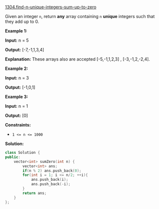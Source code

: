 [1304.find-n-unique-integers-sum-up-to-zero](https://leetcode.com/problems/find-n-unique-integers-sum-up-to-zero/)  

Given an integer `n`, return **any** array containing `n` **unique** integers such that they add up to 0.

**Example 1:**

  
**Input:** n = 5
  
**Output:** \[-7,-1,1,3,4\]
  
**Explanation:** These arrays also are accepted \[-5,-1,1,2,3\] , \[-3,-1,2,-2,4\].
  

**Example 2:**

  
**Input:** n = 3
  
**Output:** \[-1,0,1\]
  

**Example 3:**

  
**Input:** n = 1
  
**Output:** \[0\]
  

**Constraints:**

*   `1 <= n <= 1000`  



**Solution:**  

```cpp
class Solution {
public:
    vector<int> sumZero(int n) {
        vector<int> ans;
        if(n % 2) ans.push_back(0);
        for(int i = 1; i <= n/2; ++i){
            ans.push_back(i);
            ans.push_back(-i);
        }
        return ans;
    }
};
```
      